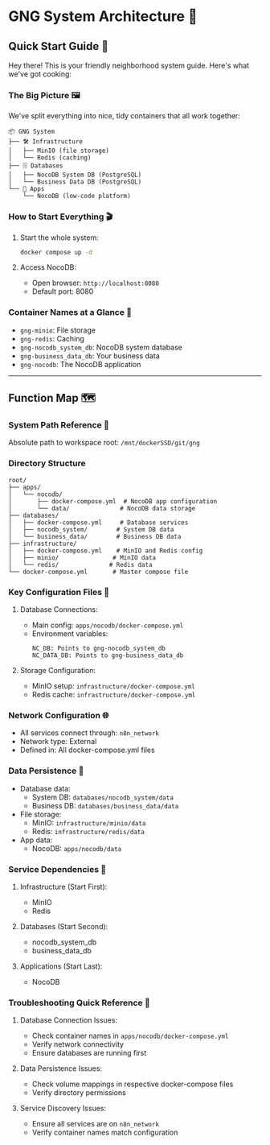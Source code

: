 # GNG System Architecture 🚀

## Quick Start Guide 🎯

Hey there! This is your friendly neighborhood system guide. Here's what we've got cooking:

### The Big Picture 🖼️

We've split everything into nice, tidy containers that all work together:

```
📦 GNG System
├── 🛠️ Infrastructure
│   ├── MinIO (file storage)
│   └── Redis (caching)
├── 🗄️ Databases
│   ├── NocoDB System DB (PostgreSQL)
│   └── Business Data DB (PostgreSQL)
└── 📱 Apps
    └── NocoDB (low-code platform)
```

### How to Start Everything 🎬

1. Start the whole system:
   ```bash
   docker compose up -d
   ```

2. Access NocoDB:
   - Open browser: `http://localhost:8080`
   - Default port: 8080

### Container Names at a Glance 👀

- `gng-minio`: File storage
- `gng-redis`: Caching
- `gng-nocodb_system_db`: NocoDB system database
- `gng-business_data_db`: Your business data
- `gng-nocodb`: The NocoDB application

---

## Function Map 🗺️

### System Path Reference 📍
Absolute path to workspace root: `/mnt/dockerSSD/git/gng`

### Directory Structure
```
root/
├── apps/
│   └── nocodb/
│       ├── docker-compose.yml  # NocoDB app configuration
│       └── data/              # NocoDB data storage
├── databases/
│   ├── docker-compose.yml     # Database services
│   ├── nocodb_system/        # System DB data
│   └── business_data/        # Business DB data
├── infrastructure/
│   ├── docker-compose.yml    # MinIO and Redis config
│   ├── minio/               # MinIO data
│   └── redis/              # Redis data
└── docker-compose.yml       # Master compose file
```

### Key Configuration Files 📝

1. Database Connections:
   - Main config: `apps/nocodb/docker-compose.yml`
   - Environment variables:
     ```
     NC_DB: Points to gng-nocodb_system_db
     NC_DATA_DB: Points to gng-business_data_db
     ```

2. Storage Configuration:
   - MinIO setup: `infrastructure/docker-compose.yml`
   - Redis cache: `infrastructure/docker-compose.yml`

### Network Configuration 🌐

- All services connect through: `n8n_network`
- Network type: External
- Defined in: All docker-compose.yml files

### Data Persistence 💾

- Database data:
  - System DB: `databases/nocodb_system/data`
  - Business DB: `databases/business_data/data`
- File storage:
  - MinIO: `infrastructure/minio/data`
  - Redis: `infrastructure/redis/data`
- App data:
  - NocoDB: `apps/nocodb/data`

### Service Dependencies 🔄

1. Infrastructure (Start First):
   - MinIO
   - Redis

2. Databases (Start Second):
   - nocodb_system_db
   - business_data_db

3. Applications (Start Last):
   - NocoDB

### Troubleshooting Quick Reference 🔧

1. Database Connection Issues:
   - Check container names in `apps/nocodb/docker-compose.yml`
   - Verify network connectivity
   - Ensure databases are running first

2. Data Persistence Issues:
   - Check volume mappings in respective docker-compose files
   - Verify directory permissions

3. Service Discovery Issues:
   - Ensure all services are on `n8n_network`
   - Verify container names match configuration